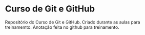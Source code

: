 # Curso de Git e GitHub
 Repositório do Curso de Git e GitHub.
 Criado durante as aulas para treinamemto.
 Anotação feita no github para treinamento.
